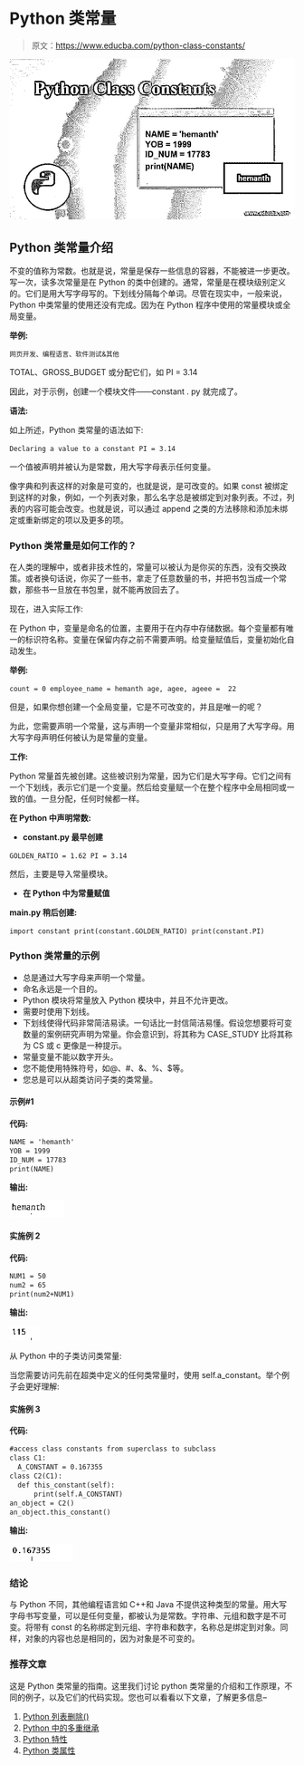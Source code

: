 # Python 类常量

> 原文：<https://www.educba.com/python-class-constants/>

![Python Class Constants](img/96eb8a778fbeaa7b96b08e7e5e31e627.png)



## Python 类常量介绍

不变的值称为常数。也就是说，常量是保存一些信息的容器，不能被进一步更改。写一次，读多次常量是在 Python 的类中创建的。通常，常量是在模块级别定义的。它们是用大写字母写的。下划线分隔每个单词。尽管在现实中，一般来说，Python 中类常量的使用还没有完成。因为在 Python 程序中使用的常量模块或全局变量。

**举例:**

<small>网页开发、编程语言、软件测试&其他</small>

TOTAL、GROSS_BUDGET 或分配它们，如 PI = 3.14

因此，对于示例，创建一个模块文件——constant . py 就完成了。

**语法:**

如上所述，Python 类常量的语法如下:

`Declaring a value to a constant
PI = 3.14`

一个值被声明并被认为是常数，用大写字母表示任何变量。

像字典和列表这样的对象是可变的，也就是说，是可改变的。如果 const 被绑定到这样的对象，例如，一个列表对象，那么名字总是被绑定到对象列表。不过，列表的内容可能会改变。也就是说，可以通过 append 之类的方法移除和添加未绑定或重新绑定的项以及更多的项。

### Python 类常量是如何工作的？

在人类的理解中，或者非技术性的，常量可以被认为是你买的东西，没有交换政策。或者换句话说，你买了一些书，拿走了任意数量的书，并把书包当成一个常数，那些书一旦放在书包里，就不能再放回去了。

现在，进入实际工作:

在 Python 中，变量是命名的位置，主要用于在内存中存储数据。每个变量都有唯一的标识符名称。变量在保留内存之前不需要声明。给变量赋值后，变量初始化自动发生。

**举例:**

`count = 0
employee_name = hemanth
age, agee, ageee =  22`

但是，如果你想创建一个全局变量，它是不可改变的，并且是唯一的呢？

为此，您需要声明一个常量，这与声明一个变量非常相似，只是用了大写字母。用大写字母声明任何被认为是常量的变量。

**工作:**

Python 常量首先被创建。这些被识别为常量，因为它们是大写字母。它们之间有一个下划线，表示它们是一个变量。然后给变量赋一个在整个程序中全局相同或一致的值。一旦分配，任何时候都一样。

**在 Python 中声明常数:**

*   **constant.py 最早创建**

`GOLDEN_RATIO = 1.62
PI = 3.14`

然后，主要是导入常量模块。

*   **在 Python 中为常量赋值**

**main.py 稍后创建:**

`import constant
print(constant.GOLDEN_RATIO)
print(constant.PI)`

### Python 类常量的示例

*   总是通过大写字母来声明一个常量。
*   命名永远是一个目的。
*   Python 模块将常量放入 Python 模块中，并且不允许更改。
*   需要时使用下划线。
*   下划线使得代码非常简洁易读。一句话比一封信简洁易懂。假设您想要将可变数量的案例研究声明为常量。你会意识到，将其称为 CASE_STUDY 比将其称为 CS 或 c 更像是一种提示。
*   常量变量不能以数字开头。
*   您不能使用特殊符号，如@、#、&、%、$等。
*   您总是可以从超类访问子类的类常量。

#### 示例#1

**代码:**

```
NAME = 'hemanth'
YOB = 1999
ID_NUM = 17783
print(NAME) 
```

**输出:**

![Python Class Constants-1.1](img/d9b1e06f9dc9050c709928bb47b48d79.png)



#### 实施例 2

**代码:**

```
NUM1 = 50
num2 = 65
print(num2+NUM1) 
```

**输出:**

![Python Class Constants-1.2](img/2311fd0557c5e340db377c6e01f34cae.png)



从 Python 中的子类访问类常量:

当您需要访问先前在超类中定义的任何类常量时，使用 self.a_constant。举个例子会更好理解:

#### 实施例 3

**代码:**

```
#access class constants from superclass to subclass
class C1:
  A_CONSTANT = 0.167355
class C2(C1):
  def this_constant(self):
      print(self.A_CONSTANT)
an_object = C2()
an_object.this_constant()
```

**输出:**

![Example-1.3](img/f81826e66298399ace574052d68b0c2c.png)



### 结论

与 Python 不同，其他编程语言如 C++和 Java 不提供这种类型的常量。用大写字母书写变量，可以是任何变量，都被认为是常数。字符串、元组和数字是不可变。将带有 const 的名称绑定到元组、字符串和数字，名称总是绑定到对象。同样，对象的内容也总是相同的，因为对象是不可变的。

### 推荐文章

这是 Python 类常量的指南。这里我们讨论 python 类常量的介绍和工作原理，不同的例子，以及它们的代码实现。您也可以看看以下文章，了解更多信息–

1.  [Python 列表删除()](https://www.educba.com/python-list-remove/)
2.  [Python 中的多重继承](https://www.educba.com/multiple-inheritance-in-python/)
3.  [Python 特性](https://www.educba.com/python-class-attributes/)
4.  [Python 类属性](https://www.educba.com/python-class-attributes/)





